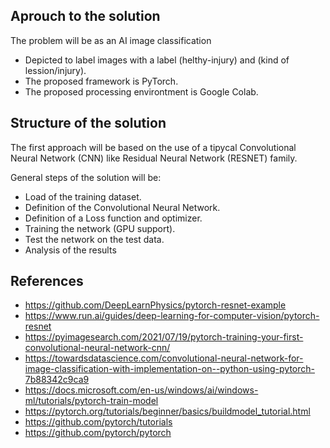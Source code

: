## Aprouch to the solution

The problem will be as an AI image classification
- Depicted to label images with a label (helthy-injury) and (kind of lession/injury).
- The proposed framework is PyTorch.
- The proposed processing environtment is Google Colab.

## Structure of the solution

The first approach will be based on the use of a tipycal Convolutional Neural Network (CNN) like Residual Neural Network (RESNET) family.

General steps of the solution will be:

- Load of the training dataset.
- Definition of the Convolutional Neural Network.
- Definition of a Loss function and optimizer.
- Training the network (GPU support).
- Test the network on the test data.
- Analysis of the results


## References

- https://github.com/DeepLearnPhysics/pytorch-resnet-example
- https://www.run.ai/guides/deep-learning-for-computer-vision/pytorch-resnet
- https://pyimagesearch.com/2021/07/19/pytorch-training-your-first-convolutional-neural-network-cnn/
- https://towardsdatascience.com/convolutional-neural-network-for-image-classification-with-implementation-on--python-using-pytorch-7b88342c9ca9
- https://docs.microsoft.com/en-us/windows/ai/windows-ml/tutorials/pytorch-train-model
- https://pytorch.org/tutorials/beginner/basics/buildmodel_tutorial.html
- https://github.com/pytorch/tutorials
- https://github.com/pytorch/pytorch
